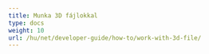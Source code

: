 ```yaml
---
title: Munka 3D fájlokkal
type: docs
weight: 10
url: /hu/net/developer-guide/how-to/work-with-3d-file/
---
```

